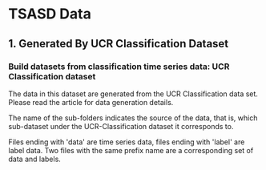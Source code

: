 # TSASD Data

## 1. Generated By UCR Classification Dataset

### Build datasets from classification time series data: UCR Classification dataset

The data in this dataset are generated from the UCR Classification data set. Please read the article for data generation details.

The name of the sub-folders indicates the source of the data, that is, which sub-dataset under the UCR-Classification dataset it corresponds to.

Files ending with 'data' are time series data, files ending with 'label' are label data. Two files with the same prefix name are a corresponding set of data and labels.